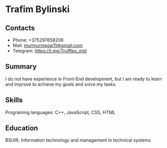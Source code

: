 # Trafim Bylinski
## Contacts
- Phone: +375297658206
- Mail: murmurmeow11@gmail.com
- Telegram: https://t.me/Truffles_mld
## Summary
 I do not have experience in Front-End development, but I am ready to learn and improve to achieve my goals and solve my tasks.
## Skills
Programing languages: C++, JavaScript, CSS, HTML
## Education
BSUIR, Information technology and management in technical systems
